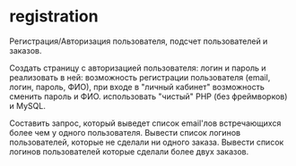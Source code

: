 # registration
Регистрация/Авторизация пользователя, подсчет пользователей и заказов.

Создать страницу с авторизацией пользователя: логин и пароль и реализовать в ней:
возможность регистрации пользователя (email, логин, пароль, ФИО),
при входе в "личный кабинет" возможность сменить пароль и ФИО.
использовать "чистый" PHP (без фреймворков) и MySQL. 

Составить запрос, который выведет список email'лов встречающихся более чем у одного пользователя.
Вывести список логинов пользователей, которые не сделали ни одного заказа.
Вывести список логинов пользователей которые сделали более двух заказов.
